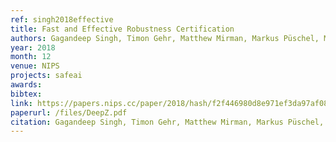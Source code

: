 ```yaml
---
ref: singh2018effective
title: Fast and Effective Robustness Certification
authors: Gagandeep Singh, Timon Gehr, Matthew Mirman, Markus Püschel, Martin Vechev
year: 2018
month: 12
venue: NIPS
projects: safeai
awards:
bibtex:
link: https://papers.nips.cc/paper/2018/hash/f2f446980d8e971ef3da97af089481c3-Abstract.html
paperurl: /files/DeepZ.pdf
citation: Gagandeep Singh, Timon Gehr, Matthew Mirman, Markus Püschel, Martin Vechev, NeurIPS 2018.
---
```

